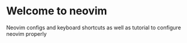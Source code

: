 # Welcome to neovim

Neovim configs and keyboard shortcuts as well 
as tutorial to configure neovim properly